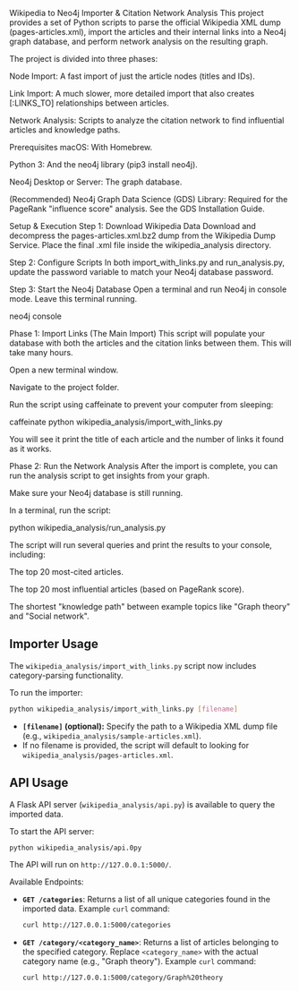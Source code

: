 Wikipedia to Neo4j Importer & Citation Network Analysis
This project provides a set of Python scripts to parse the official Wikipedia XML dump (pages-articles.xml), import the articles and their internal links into a Neo4j graph database, and perform network analysis on the resulting graph.

The project is divided into three phases:

Node Import: A fast import of just the article nodes (titles and IDs).

Link Import: A much slower, more detailed import that also creates [:LINKS_TO] relationships between articles.

Network Analysis: Scripts to analyze the citation network to find influential articles and knowledge paths.

Prerequisites
macOS: With Homebrew.

Python 3: And the neo4j library (pip3 install neo4j).

Neo4j Desktop or Server: The graph database.

(Recommended) Neo4j Graph Data Science (GDS) Library: Required for the PageRank "influence score" analysis. See the GDS Installation Guide.

Setup & Execution
Step 1: Download Wikipedia Data
Download and decompress the pages-articles.xml.bz2 dump from the Wikipedia Dump Service. Place the final .xml file inside the wikipedia_analysis directory.

Step 2: Configure Scripts
In both import_with_links.py and run_analysis.py, update the password variable to match your Neo4j database password.

Step 3: Start the Neo4j Database
Open a terminal and run Neo4j in console mode. Leave this terminal running.

neo4j console

Phase 1: Import Links (The Main Import)
This script will populate your database with both the articles and the citation links between them. This will take many hours.

Open a new terminal window.

Navigate to the project folder.

Run the script using caffeinate to prevent your computer from sleeping:

caffeinate python wikipedia_analysis/import_with_links.py

You will see it print the title of each article and the number of links it found as it works.

Phase 2: Run the Network Analysis
After the import is complete, you can run the analysis script to get insights from your graph.

Make sure your Neo4j database is still running.

In a terminal, run the script:

python wikipedia_analysis/run_analysis.py

The script will run several queries and print the results to your console, including:

The top 20 most-cited articles.

The top 20 most influential articles (based on PageRank score).

The shortest "knowledge path" between example topics like "Graph theory" and "Social network".

## Importer Usage

The `wikipedia_analysis/import_with_links.py` script now includes category-parsing functionality.

To run the importer:

```bash
python wikipedia_analysis/import_with_links.py [filename]
```

-   **`[filename]` (optional):** Specify the path to a Wikipedia XML dump file (e.g., `wikipedia_analysis/sample-articles.xml`).
-   If no filename is provided, the script will default to looking for `wikipedia_analysis/pages-articles.xml`.

## API Usage

A Flask API server (`wikipedia_analysis/api.py`) is available to query the imported data.

To start the API server:

```bash
python wikipedia_analysis/api.0py
```

The API will run on `http://127.0.0.1:5000/`.

Available Endpoints:

-   **`GET /categories`**: Returns a list of all unique categories found in the imported data.
    Example `curl` command:
    ```bash
    curl http://127.0.0.1:5000/categories
    ```

-   **`GET /category/<category_name>`**: Returns a list of articles belonging to the specified category. Replace `<category_name>` with the actual category name (e.g., "Graph theory").
    Example `curl` command:
    ```bash
    curl http://127.0.0.1:5000/category/Graph%20theory